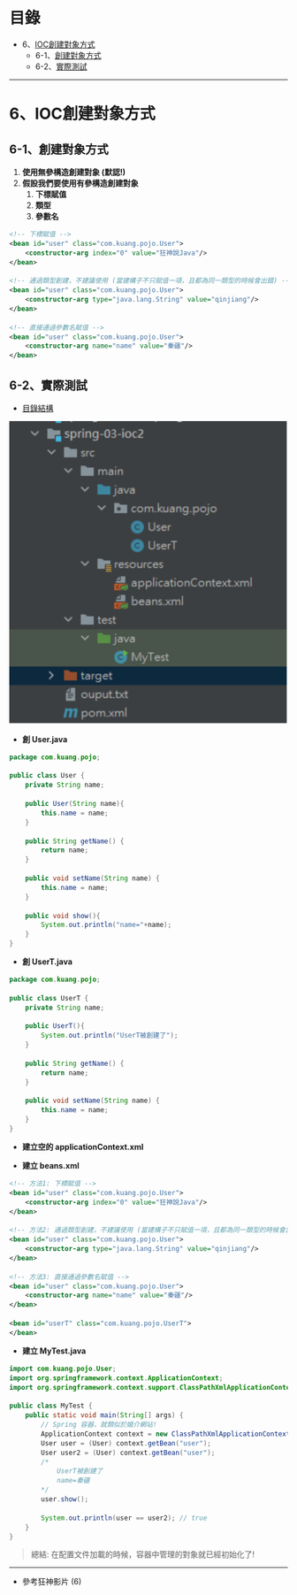 <h1>目錄</h1>

- 6、[IOC創建對象方式](#s1)
  - 6-1、[創建對象方式](#s2)
  - 6-2、[實際測試](#s3)

---

# 6、IOC創建對象方式<span id="s1"/>

## 6-1、創建對象方式<span id="s2"/>

1. **使用無參構造創建對象 (默認!)**
2. **假設我們要使用有參構造創建對象**
   1. **下標賦值**
   2. **類型**
   3. **參數名**

```xml
<!-- 下標賦值 -->
<bean id="user" class="com.kuang.pojo.User">
    <constructor-arg index="0" value="狂神說Java"/>
</bean>

<!-- 通過類型創建，不建議使用 (當建構子不只賦值一項，且都為同一類型的時候會出錯) -->
<bean id="user" class="com.kuang.pojo.User">
    <constructor-arg type="java.lang.String" value="qinjiang"/>
</bean>

<!-- 直接通過參數名賦值 -->
<bean id="user" class="com.kuang.pojo.User">
    <constructor-arg name="name" value="秦疆"/>
</bean>
```

## 6-2、實際測試<span id="s3"/>

- [目錄結構](https://ouoholly.github.io/post/command-folder-directory-tree-structure/#Options-meaning)

<img src="./image/01.dio.svg"/>

- **創 User.java**

```java
package com.kuang.pojo;

public class User {
    private String name;

    public User(String name){
        this.name = name;
    }

    public String getName() {
        return name;
    }

    public void setName(String name) {
        this.name = name;
    }

    public void show(){
        System.out.println("name="+name);
    }
}
```

- **創 UserT.java**

```java
package com.kuang.pojo;

public class UserT {
    private String name;

    public UserT(){
        System.out.println("UserT被創建了");
    }

    public String getName() {
        return name;
    }

    public void setName(String name) {
        this.name = name;
    }
}
```

- **建立空的 applicationContext.xml**

- **建立 beans.xml**

```xml
<!-- 方法1: 下標賦值 -->
<bean id="user" class="com.kuang.pojo.User">
    <constructor-arg index="0" value="狂神說Java"/>
</bean>

<!-- 方法2: 通過類型創建，不建議使用 (當建構子不只賦值一項，且都為同一類型的時候會出錯) -->
<bean id="user" class="com.kuang.pojo.User">
    <constructor-arg type="java.lang.String" value="qinjiang"/>
</bean>

<!-- 方法3: 直接通過參數名賦值 -->
<bean id="user" class="com.kuang.pojo.User">
    <constructor-arg name="name" value="秦疆"/>
</bean>

<bean id="userT" class="com.kuang.pojo.UserT">
</bean>
```

- **建立 MyTest.java**

```java
import com.kuang.pojo.User;
import org.springframework.context.ApplicationContext;
import org.springframework.context.support.ClassPathXmlApplicationContext;

public class MyTest {
    public static void main(String[] args) {
        // Spring 容器，就類似於婚介網站!
        ApplicationContext context = new ClassPathXmlApplicationContext("beans.xml");
        User user = (User) context.getBean("user");
        User user2 = (User) context.getBean("user");
        /*
            UserT被創建了
            name=秦疆
        */
        user.show();

        System.out.println(user == user2); // true
    }
}
```

> 總結: 在配置文件加載的時候，容器中管理的對象就已經初始化了!


---

- 參考狂神影片 (6)